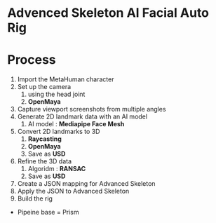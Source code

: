 # Advenced Skeleton AI Facial Auto Rig

# Process
1. Import the MetaHuman character
2. Set up the camera
	1. using the head joint
	2. **OpenMaya**
3. Capture viewport screenshots from multiple angles
4. Generate 2D landmark data with an AI model
	1. AI model : **Mediapipe Face Mesh**
5. Convert 2D landmarks to 3D 
	1. **Raycasting**
	2. **OpenMaya**
	3. Save as **USD**
6. Refine the 3D data
	1. Algoridm : **RANSAC**
	2. Save as **USD**
7. Create a JSON mapping for Advanced Skeleton
8. Apply the JSON to Advanced Skeleton
9. Build the rig

- Pipeine base = Prism
